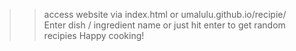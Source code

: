 >> access website via index.html or umalulu.github.io/recipie/
>> Enter dish / ingredient name
>> or just hit enter to get random recipies
>> Happy cooking!
